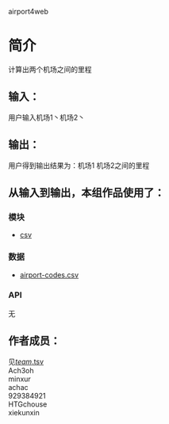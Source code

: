 airport4web



# 简介 
计算出两个机场之间的里程




## 输入：
用户输入机场1丶机场2丶
## 输出：
用户得到输出结果为：机场1 机场2之间的里程
## 从输入到输出，本组作品使用了：
### 模块
* [csv](https://github.com/minxur/airport-codes)

### 数据
* [airport-codes.csv](https://github.com/Ach3oh/nfu_newmedia_python/blob/master/airport-distance1.0/airport-codes.csv)

### API
无


## 作者成员：
见[_team_.tsv](_team_/_team_.tsv)  
Ach3oh    
minxur    
achac   
929384921   
HTGchouse   
xiekunxin   
  
